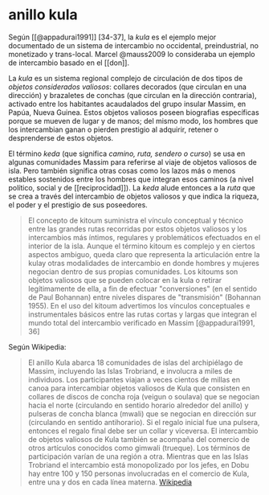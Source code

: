 # anillo kula
Según [[@appadurai1991]] [34-37], la *kula* es el ejemplo mejor documentado de un sistema de intercambio no occidental, preindustrial, no monetizado y trans-local. Marcel @mauss2009 lo consideraba un ejemplo de intercambio basado en el [[don]].

La *kula* es un sistema regional complejo de circulación de dos tipos de *objetos considerados valiosos*: collares decorados (que circulan en una dirección) y brazaletes de conchas (que circulan en la dirección contraria), activado entre los habitantes acaudalados del grupo insular Massim, en Papúa, Nueva Guinea. Estos objetos valiosos poseen biografias específicas porque se mueven de lugar y de manos; del mismo modo, los hombres que los intercambian ganan o pierden prestigio al adquirir, retener o desprenderse de estos objetos.

El término *keda* (que significa *camino, ruta, sendero o curso*) se usa en algunas comunidades Massim para referirse al viaje de objetos valiosos de isla. Pero también significa otras cosas como los lazos más o menos estables sostenidos entre los hombres que integran esos caminos (a nivel político, social y de [[reciprocidad]]). La *keda* alude entonces a la *ruta* que se crea a través del intercambio de objetos valiosos y que indica la riqueza, el poder y el prestigio de sus poseedores.

>El concepto de kitoum suministra el vínculo conceptual y técnico entre las grandes rutas recorridas por estos objetos valiosos y los intercambios más íntimos, regulares y problemáticos efectuados en el interior de la isla. Aunque el término kitoum es complejo y en ciertos aspectos ambiguo, queda claro que representa la articulación entre la kulay otras modalidades de intercambio en donde hombres y mujeres negocian dentro de sus propias comunidades. Los kitoums son objetos valiosos que se pueden colocar en la kula o retirar legítimamente de ella, a fin de efectuar "conversiones" (en el sentido de Paul Bohannan) entre niveles dispares de "transmisión" (Bohannan 1955). En el uso del kitoum advertimos los vínculos conceptuales e instrumentales básicos entre las rutas cortas y largas que integran el mundo total del intercambio verificado en Massim [@appadurai1991, 36]

Según Wikipedia:

>El anillo Kula abarca 18 comunidades de islas del archipiélago de Massim, incluyendo las Islas Trobriand, e involucra a miles de individuos. Los participantes viajan a veces cientos de millas en canoa para intercambiar objetos valiosos de Kula que consisten en collares de discos de concha roja (veigun o soulava) que se negocian hacia el norte (circulando en sentido horario alrededor del anillo) y pulseras de concha blanca (mwali) que se negocian en dirección sur (circulando en sentido antihorario). Si el regalo inicial fue una pulsera, entonces el regalo final debe ser un collar y viceversa. El intercambio de objetos valiosos de Kula también se acompaña del comercio de otros artículos conocidos como gimwali (trueque). Los términos de participación varían de una región a otra. Mientras que en las Islas Trobriand el intercambio está monopolizado por los jefes, en Dobu hay entre 100 y 150 personas involucradas en el comercio de Kula, entre una y dos en cada línea materna. [Wikipedia](https://en.wikipedia.org/wiki/Kula_ring)

